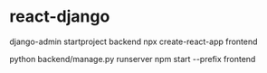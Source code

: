 ﻿# react-django

django-admin startproject backend
npx create-react-app frontend



python backend/manage.py runserver
npm start --prefix frontend
